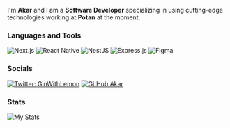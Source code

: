 <p>I'm <b>Akar</b> and I am a <b>Software Developer</b> specializing in using cutting-edge technologies working at <b>Potan</b> at the moment.</p>

### Languages and Tools

![Next.js](https://img.shields.io/badge/Next.js-%23000000.svg?style=for-the-badge&logo=nextdotjs&logoColor=white)
![React Native](https://img.shields.io/badge/React_Native-%2320232a.svg?style=for-the-badge&logo=react&logoColor=%2361DAFB) 
![NestJS](https://img.shields.io/badge/NestJS-%23E0234E.svg?style=for-the-badge&logo=nestjs&logoColor=white)
![Express.js](https://img.shields.io/badge/Express.js-%23404d59.svg?style=for-the-badge)
![Figma](https://img.shields.io/badge/Figma-%23F24E1E.svg?style=for-the-badge&logo=figma&logoColor=white)



### Socials

[![Twitter: GinWithLemon](https://img.shields.io/twitter/follow/0xyGin?style=social)](https://twitter.com/ginwithlemon)
[![GitHub Akar](https://img.shields.io/github/followers/akarm13?label=follow&style=social)](https://github.com/akarm13)


### Stats
[![My Stats](https://github-readme-stats.vercel.app/api?username=akarm13&hide=stars,prs,issues,contribs&count_private=true&theme=tokyonight)](https://github.com/anuraghazra/github-readme-stats)
